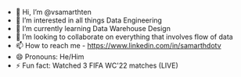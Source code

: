 - 👋 Hi, I’m @vsamarthten
- 👀 I’m interested in all things Data Engineering
- 🌱 I’m currently learning Data Warehouse Design
- 💞️ I’m looking to collaborate on everything that involves flow of data
- 📫 How to reach me - https://www.linkedin.com/in/samarthdotv
- 😄 Pronouns: He/Him
- ⚡ Fun fact: Watched 3 FIFA WC'22 matches (LIVE)

<!---
vsamarthten/vsamarthten is a ✨ special ✨ repository because its `README.md` (this file) appears on your GitHub profile.
You can click the Preview link to take a look at your changes.
--->

